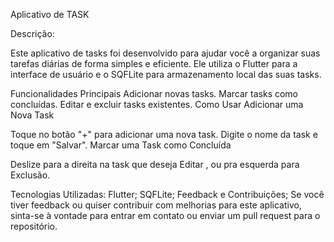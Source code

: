 Aplicativo de TASK

Descrição:

Este aplicativo de tasks foi desenvolvido para ajudar você a organizar suas tarefas diárias de forma simples e eficiente. 
Ele utiliza o Flutter para a interface de usuário e o SQFLite para armazenamento local das suas tasks.

Funcionalidades Principais
Adicionar novas tasks.
Marcar tasks como concluídas.
Editar e excluir tasks existentes.
Como Usar
Adicionar uma Nova Task

Toque no botão "+" para adicionar uma nova task.
Digite o nome da task e toque em "Salvar".
Marcar uma Task como Concluída

Deslize para a direita na task que deseja Editar , ou pra esquerda para Exclusão.

Tecnologias Utilizadas:
Flutter;
SQFLite;
Feedback e Contribuições;
Se você tiver feedback ou quiser contribuir com melhorias para este aplicativo, sinta-se à vontade para entrar em contato ou enviar um pull request para o repositório.
